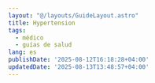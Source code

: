 ```yaml
---
layout: "@/layouts/GuideLayout.astro"
title: Hypertension
tags:
  - médico
  - guías de salud
lang: es
publishDate: '2025-08-12T16:18:28+04:00'
updatedDate: '2025-08-13T13:48:57+04:00'
---
```



